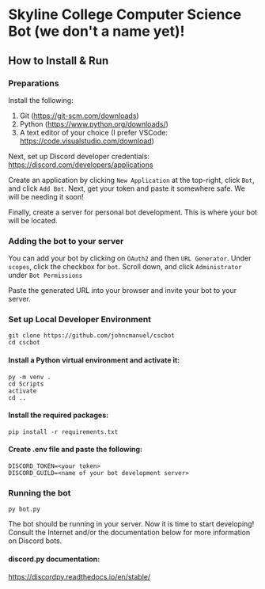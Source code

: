 # Skyline College Computer Science Bot (we don't a name yet)!

## How to Install & Run

### Preparations

Install the following:

1. Git (https://git-scm.com/downloads)
2. Python (https://www.python.org/downloads/)
3. A text editor of your choice (I prefer VSCode: https://code.visualstudio.com/download)

Next, set up Discord developer credentials: https://discord.com/developers/applications

Create an application by clicking `New Application` at the top-right, click `Bot`, and click `Add Bot`. Next, get your token and paste it somewhere safe. We will be needing it soon!

Finally, create a server for personal bot development. This is where your bot will be located.

### Adding the bot to your server

You can add your bot by clicking on `OAuth2` and then `URL Generator`. Under `scopes`, click the checkbox for `bot`. Scroll down, and click `Administrator` under `Bot Permissions`

Paste the generated URL into your browser and invite your bot to your server.

### Set up Local Developer Environment

```
git clone https://github.com/johncmanuel/cscbot
cd cscbot
```

#### Install a Python virtual environment and activate it:

```
py -m venv .
cd Scripts
activate
cd ..
```

#### Install the required packages:

```
pip install -r requirements.txt
```

#### Create .env file and paste the following:

```
DISCORD_TOKEN=<your token>
DISCORD_GUILD=<name of your bot development server>
```

### Running the bot

```
py bot.py
```

The bot should be running in your server. Now it is time to start developing! Consult the Internet and/or the documentation below for more information on Discord bots.

#### discord.py documentation:

https://discordpy.readthedocs.io/en/stable/
